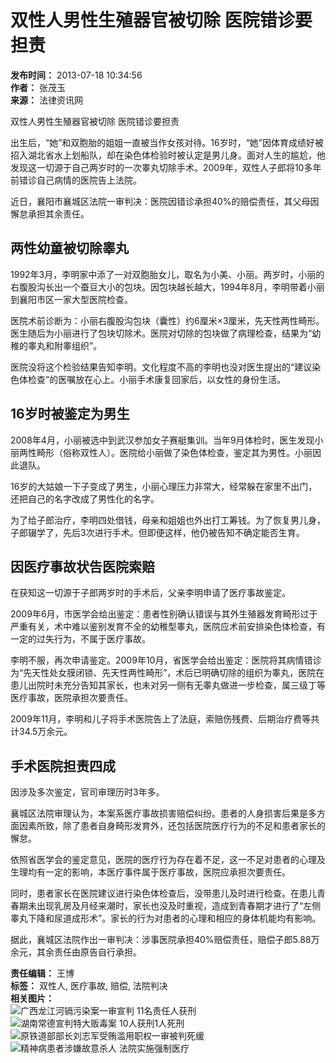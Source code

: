 # 双性人男性生殖器官被切除 医院错诊要担责

**发布时间：** 2013-07-18 10:34:56  
**作者：** 张茂玉  
**来源：** 法律资讯网  

双性人男性生殖器官被切除 医院错诊要担责

出生后，“她”和双胞胎的姐姐一直被当作女孩对待。16岁时，“她”因体育成绩好被招入湖北省水上划船队，却在染色体检验时被认定是男儿身。面对人生的尴尬，他发现这一切源于自己两岁时的一次睾丸切除手术。2009年，双性人子郎将10多年前错诊自己病情的医院告上法院。

近日，襄阳市襄城区法院一审判决：医院因错诊承担40%的赔偿责任，其父母因懈怠承担其余责任。

## 两性幼童被切除睾丸

1992年3月，李明家中添了一对双胞胎女儿，取名为小美、小丽。两岁时，小丽的右腹股沟长出一个蚕豆大小的包块。因包块越长越大，1994年8月，李明带着小丽到襄阳市区一家大型医院检查。

医院术前诊断为：小丽右腹股沟包块（囊性）约6厘米×3厘米，先天性两性畸形。医生随后为小丽进行了包块切除术。医院对切除的包块做了病理检查，结果为“幼稚的睾丸和附睾组织”。

医院没将这个检验结果告知李明。文化程度不高的李明也没对医生提出的“建议染色体检查”的医嘱放在心上。小丽手术康复回家后，以女性的身份生活。

## 16岁时被鉴定为男生

2008年4月，小丽被选中到武汉参加女子赛艇集训。当年9月体检时，医生发现小丽两性畸形（俗称双性人）。医院给小丽做了染色体检查，鉴定其为男性。小丽因此退队。

16岁的大姑娘一下子变成了男生，小丽心理压力非常大，经常躲在家里不出门，还把自己的名字改成了男性化的名字。

为了给子郎治疗，李明四处借钱，母亲和姐姐也外出打工筹钱。为了恢复男儿身，子郎辍学了，先后3次进行手术。但即便这样，他仍被告知不确定能否生育。

## 因医疗事故状告医院索赔

在获知这一切源于子郎两岁时的手术后，父亲李明申请了医疗事故鉴定。

2009年6月，市医学会给出鉴定：患者性别确认错误与其外生殖器发育畸形过于严重有关，术中难以鉴别发育不全的幼稚型睾丸，医院应术前安排染色体检查，有一定的过失行为，不属于医疗事故。

李明不服，再次申请鉴定。2009年10月，省医学会给出鉴定：医院将其病情错诊为“先天性处女膜闭锁、先天性两性畸形”，术后已明确切除的组织为睾丸，医院在患儿出院时未充分告知其家长，也未对另一侧有无睾丸做进一步检查，属三级丁等医疗事故，医院承担次要责任。

2009年11月，李明和儿子将手术医院告上了法庭，索赔伤残费、后期治疗费等共计34.5万余元。

## 手术医院担责四成

因涉及多次鉴定，官司审理历时3年多。

襄城区法院审理认为，本案系医疗事故损害赔偿纠纷。患者的人身损害后果是多方面因素所致，除了患者自身畸形发育外，还包括医院医疗行为的不足和患者家长的懈怠。

依照省医学会的鉴定意见，医院的医疗行为存在着不足，这一不足对患者的心理及生理均有一定的影响，本医疗事件属于医疗事故，医院应承担次要责任。

同时，患者家长在医院建议进行染色体检查后，没带患儿及时进行检查。在患儿青春期未出现乳房及月经来潮时，家长也没及时重视，造成到青春期才进行了“左侧睾丸下降和尿道成形术”。家长的行为对患者的心理和相应的身体机能均有影响。

据此，襄城区法院作出一审判决：涉事医院承担40%赔偿责任，赔偿子郎5.88万余元，其余责任由原告自行承担。

**责任编辑：** 王博  
**标签：** 双性人, 医疗事故, 赔偿, 法院判决  
**相关图片：**  
![广西龙江河镉污染案一审宣判 11名责任人获刑](http://html/media/201307/17/23498.jpg)  
![湖南常德宣判特大贩毒案 10人获刑1人死刑](http://html/media/201307/10/23438.jpg)  
![原铁道部部长刘志军受贿滥用职权一审被判死缓](http://html/media/201307/08/23414.png)  
![精神病患者涉嫌故意杀人 法院实施强制医疗](http://html/media/201307/03/23380.jpg)